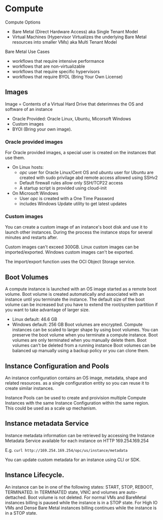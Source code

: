 # Compute

Compute Options
- Bare Metal (Direct Hardware Access) aka Single Tenant Model
- Virtual Machines (Hypervisor Virtualizes the underlying Bare Metal resources into smaller VMs) aka Multi Tenant Model

Bare Metal Use Cases
- workflows that require intensive performance
- workflows that are non-virtualizable
- workflows that require specific hypervisors
- workflows that require BYOL (Bring Your Own License)

## Images
Image = Contents of a Virtual Hard Drive that deterimnes the OS and software of an instance
- Oracle Provided: Oracle Linux, Ubuntu, Micorsoft Windows
- Custom images
- BYOI (Bring your own image).

### Oracle provided images
For Oracle provided images, a special user is created on the instances that use them.
 - On Linux hosts:
   - *opc* user for Oracle Linux/Cent OS and *ubuntu* user for Ubuntu are created with sudo privilage abd remote access allowed using SSHv2
   - Default firewall rules allow only SSH/TCP22 access
   - A startup script is provided using cloud-init
 - On Microsoft Windows
   - User *opc* is created with a One Time Password
   - includes Windows Update utility to get latest updates
  
### Custom images
You can create a custom image of an instance's boot disk and use it to launch other instances. During the process the instance stops for several minutes and restarts after. 

Custom images can't exceed 300GB. Linux custom images can be imported/exported. Windows custom images can't be exported.

The import/export function uses the OCI Object Storage service.

## Boot Volumes

A compute instance is launched with an OS image started as a remote boot volume.
Boot volume is created automatically and associated with an instance until you terminate the instance.
The default size of the boot volume can be increased but you have to extend the root/system partition if you want to take advantage of larger size.
 - Linux default: 46.6 GB
 - Windows default: 256 GB
Boot volumes are encrypted.
Compute instances can be scaled to larger shape by using boot volumes.
You can preserve the boot volume when you terminate a compute instance.
Boot volumes are only terminated when you manually delete them.
Boot volumes can't be deleted from a running instance
Boot volumes can be balanced up manually using a backup policy or you can clone them. 

## Instance Configuration and Pools

An instance configuration contains an OS image, metadata, shape and related resources. as a single configuration entity so you can reuse it to create similar instances.

Instance Pools can be used to create and proivision multiple Compute Instances with the same Instance Configuration within the same region. This could be used as a scale up mechanism.

## Instance metadata Service
Instance metadata information can be retrieved by accessing the Instance Metadata Service available for each instance on HTTP 169.254.169.254

E.g. `curl http://169.254.169.254/opc/us/instance/metadata`

You can update custom metadata for an instance using CLI or SDK.

## Instance Lifecycle.
An instance can be in one of the following states: START, STOP, REBOOT, TERMINATED.
In TERMINATED state, VNIC and volumes are auto-dettached. Boot volume is not deleted.
For normal VMs and BareMetal instances billing is paused while the instance is in a STOP state.
For High IO VMs and Dense Bare Metal instances billing continues while the instance is in a STOP state.



